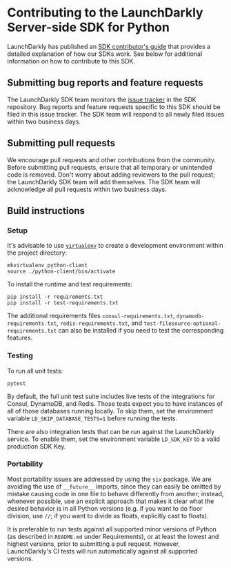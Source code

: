 # Contributing to the LaunchDarkly Server-side SDK for Python

LaunchDarkly has published an [SDK contributor's guide](https://docs.launchdarkly.com/docs/sdk-contributors-guide) that provides a detailed explanation of how our SDKs work. See below for additional information on how to contribute to this SDK.

## Submitting bug reports and feature requests
 
The LaunchDarkly SDK team monitors the [issue tracker](https://github.com/launchdarkly/python-server-sdk/issues) in the SDK repository. Bug reports and feature requests specific to this SDK should be filed in this issue tracker. The SDK team will respond to all newly filed issues within two business days.

## Submitting pull requests
 
We encourage pull requests and other contributions from the community. Before submitting pull requests, ensure that all temporary or unintended code is removed. Don't worry about adding reviewers to the pull request; the LaunchDarkly SDK team will add themselves. The SDK team will acknowledge all pull requests within two business days.

## Build instructions

### Setup

It's advisable to use [`virtualenv`](https://virtualenv.pypa.io/) to create a development environment within the project directory:

```
mkvirtualenv python-client
source ./python-client/bin/activate
```

To install the runtime and test requirements:

```
pip install -r requirements.txt
pip install -r test-requirements.txt
```

The additional requirements files `consul-requirements.txt`, `dynamodb-requirements.txt`, `redis-requirements.txt`, and `test-filesource-optional-requirements.txt` can also be installed if you need to test the corresponding features.

### Testing

To run all unit tests:

```
pytest
```

By default, the full unit test suite includes live tests of the integrations for Consul, DynamoDB, and Redis. Those tests expect you to have instances of all of those databases running locally. To skip them, set the environment variable `LD_SKIP_DATABASE_TESTS=1` before running the tests.

There are also integration tests that can be run against the LaunchDarkly service. To enable them, set the environment variable `LD_SDK_KEY` to a valid production SDK Key.

### Portability

Most portability issues are addressed by using the `six` package. We are avoiding the use of `__future__` imports, since they can easily be omitted by mistake causing code in one file to behave differently from another; instead, whenever possible, use an explicit approach that makes it clear what the desired behavior is in all Python versions (e.g. if you want to do floor division, use `//`; if you want to divide as floats, explicitly cast to floats).

It is preferable to run tests against all supported minor versions of Python (as described in `README.md` under Requirements), or at least the lowest and highest versions, prior to submitting a pull request. However, LaunchDarkly's CI tests will run automatically against all supported versions.
